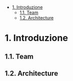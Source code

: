 - [1. Introduzione](#1-introduzione)
  - [1.1. Team](#11-team)
  - [1.2. Architecture](#12-architecture)


# 1. Introduzione

## 1.1. Team

## 1.2. Architecture